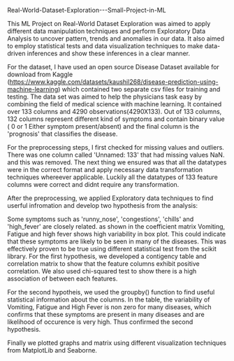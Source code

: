Real-World-Dataset-Exploration---Small-Project-in-ML

This ML Project on Real-World Dataset Exploration was aimed to apply different data manipulation techniques and perform Exploratory Data Analysis to uncover pattern, trends and anomalies in our data. It also aimed to employ statistical tests and data visualization techniques to make data-driven inferences and show these inferences in a clear manner.

For the dataset, I have used an open source Disease Dataset available for download from Kaggle (https://www.kaggle.com/datasets/kaushil268/disease-prediction-using-machine-learning) which contained two separate csv files for training and testing. The data set was aimed to help the physicians task easy by combining the field of medical science with machine learning. It contained over 133 columns and 4290 observations(4290X133). Out of 133 columns, 132 columns represent different kind of symptoms and contain binary value ( 0 or 1 Either symptom present/absent) and the final column is the 'prognosis' that classifies the disease.

For the preprocessing steps, I first checked for missing values and outliers. There was one column called 'Unnamed: 133' that had missing values NaN. and this was removed. The next thing we ensured was that all the datatypes were in the correct format and apply necessary data transformation techniques whereever applicable. Luckily all the datatypes of 133 feature columns were correct and didnt require any transformation.

After the preprocessing, we applied Exploratory data techniques to find userful infromation and develop two hypothesis from the analysis:

Some symptoms such as 'runny_nose', 'congestions', 'chills' and 'high_fever' are closely related. as shown in the coefficient matrix
Vomiting, Fatigue and high fever shows high variability in box plot. This could indicate that these symptoms are likely to be seen in many of the diseases.
This was effectively proven to be true using different statistical test from the scikit library. For the first hypothesis, we developed a contigency table and correlation matrix to show that the feature columns exhibit positive correlation. We also used chi-squared test to show there is a high association of between each features.

For the second hypotheis, we used the groupby() function to find useful statistical information about the columns. In the table, the variability of Vomiting, Fatigue and High Fever is non zero for many diseases, which confirms that these symptoms are present in many diseases and are likelihood of occurence is very high. Thus confirmed the second hypothesis.

Finally we plotted graphs and matrix using different visualization techniques from MatplotLib and Seaborne.

